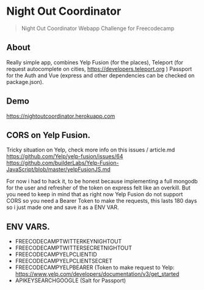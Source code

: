 # Night Out Coordinator

> Night Out Coordinator Webapp Challenge for Freecodecamp

## About
Really simple app, combines Yelp Fusion (for the places), Teleport (for request autocomplete on cities, https://developers.teleport.org ) Passport for the Auth and Vue (express and other dependencies can be checked on package.json).

## Demo
https://nightoutcoordinator.herokuapp.com

## CORS on Yelp Fusion.
Tricky situation on Yelp, check more info on this issues / article.md
https://github.com/Yelp/yelp-fusion/issues/64
https://github.com/builderLabs/Yelp-Fusion-JavaScript/blob/master/yelpFusionJS.md

For now i had to hack it, to be honest because implementing a full mongodb for the user and refresher of the token on express felt like an overkill.
But you need to keep in mind that as right now Yelp Fusion do not support CORS so you need a Bearer Token to make the requests, this lasts 180 days so i just made one and save it as a ENV VAR.

## ENV VARS.

- FREECODECAMPTWITTERKEYNIGHTOUT
- FREECODECAMPTWITTERSECRETNIGHTOUT
- FREECODECAMPYELPCLIENTID
- FREECODECAMPYELPCLIENTSECRET
- FREECODECAMPYELPBEARER (Token to make request to Yelp: https://www.yelp.com/developers/documentation/v3/get_started
- APIKEYSEARCHGOOGLE (Salt for Passport)